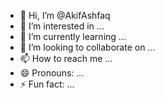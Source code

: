 - 👋 Hi, I’m @AkifAshfaq
- 👀 I’m interested in ...
- 🌱 I’m currently learning ...
- 💞️ I’m looking to collaborate on ...
- 📫 How to reach me ...
- 😄 Pronouns: ...
- ⚡ Fun fact: ...

<!---
AKIFRANA/AKIFRANA is a ✨ special ✨ repository because its `README.md` (this file) appears on your GitHub profile.
You can click the Preview link to take a look at your changes.
--->
